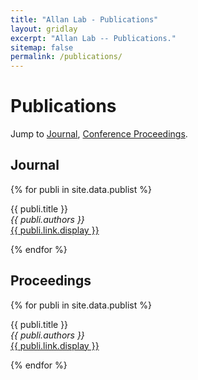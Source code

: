 ```yaml
---
title: "Allan Lab - Publications"
layout: gridlay
excerpt: "Allan Lab -- Publications."
sitemap: false
permalink: /publications/
---
```


# Publications

Jump to [Journal](#Journal), [Conference Proceedings](#Proceedings).

## Journal

{% for publi in site.data.publist %}

  {{ publi.title }} <br />
  <em>{{ publi.authors }} </em><br /><a href="{{ publi.link.url }}">{{ publi.link.display }}</a>

{% endfor %}

## Proceedings
{% for publi in site.data.publist %}

  {{ publi.title }} <br />
  <em>{{ publi.authors }} </em><br /><a href="{{ publi.link.url }}">{{ publi.link.display }}</a>

{% endfor %}
